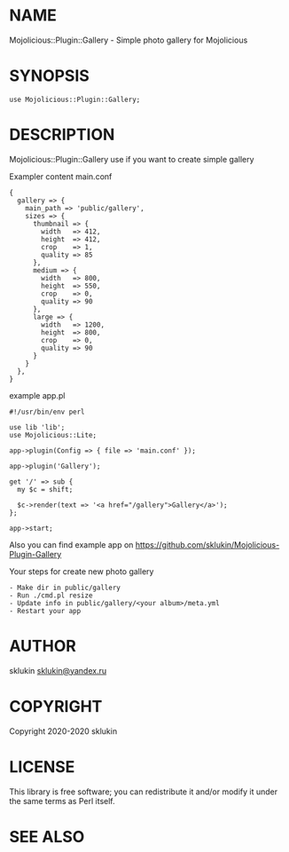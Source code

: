 # NAME

Mojolicious::Plugin::Gallery - Simple photo gallery for Mojolicious

# SYNOPSIS

    use Mojolicious::Plugin::Gallery;

# DESCRIPTION

Mojolicious::Plugin::Gallery use if you want to create simple gallery

Exampler content main.conf

    {
      gallery => {
        main_path => 'public/gallery',
        sizes => {
          thumbnail => {
            width   => 412,
            height  => 412,
            crop    => 1,
            quality => 85
          },
          medium => {
            width   => 800,
            height  => 550,
            crop    => 0,
            quality => 90
          },
          large => {
            width   => 1200,
            height  => 800,
            crop    => 0,
            quality => 90
          }
        }
      },
    }

example app.pl

    #!/usr/bin/env perl

    use lib 'lib';
    use Mojolicious::Lite;

    app->plugin(Config => { file => 'main.conf' });

    app->plugin('Gallery');

    get '/' => sub {
      my $c = shift;

      $c->render(text => '<a href="/gallery">Gallery</a>');
    };

    app->start;

Also you can find example app on https://github.com/sklukin/Mojolicious-Plugin-Gallery

Your steps for create new photo gallery

    - Make dir in public/gallery
    - Run ./cmd.pl resize
    - Update info in public/gallery/<your album>/meta.yml
    - Restart your app

# AUTHOR

sklukin <sklukin@yandex.ru>

# COPYRIGHT

Copyright 2020-2020 sklukin

# LICENSE

This library is free software; you can redistribute it and/or modify
it under the same terms as Perl itself.

# SEE ALSO
